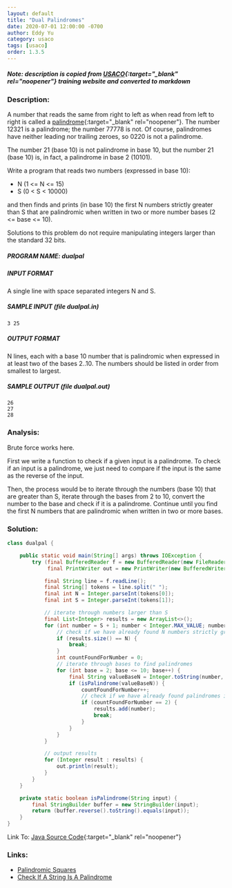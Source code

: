 ```yaml
---
layout: default
title: "Dual Palindromes"
date: 2020-07-01 12:00:00 -0700
author: Eddy Yu
category: usaco
tags: [usaco]
order: 1.3.5
---
```


##### Note: description is copied from [USACO](http://www.usaco.org/){:target="_blank" rel="noopener"} training website and converted to markdown

### Description:
A number that reads the same from right to left as when read from left to right 
is called a [palindrome](https://en.wikipedia.org/wiki/Palindrome){:target="_blank" rel="noopener"}.
The number 12321 is a palindrome; the number 77778 is not. Of course, 
palindromes have neither leading nor trailing zeroes, so 0220 is not a 
palindrome.

The number 21 (base 10) is not palindrome in base 10, but the number 21 
(base 10) is, in fact, a palindrome in base 2 (10101).

Write a program that reads two numbers (expressed in base 10):

* N (1 <= N <= 15)
* S (0 < S < 10000)

and then finds and prints (in base 10) the first N numbers strictly greater 
than S that are palindromic when written in two or more number bases 
(2 <= base <= 10).

Solutions to this problem do not require manipulating integers larger than 
the standard 32 bits.

##### PROGRAM NAME: dualpal

##### INPUT FORMAT
A single line with space separated integers N and S.

##### SAMPLE INPUT (file dualpal.in)
```
3 25
```

##### OUTPUT FORMAT
N lines, each with a base 10 number that is palindromic when expressed in at 
least two of the bases 2..10. The numbers should be listed in order from 
smallest to largest.

##### SAMPLE OUTPUT (file dualpal.out)
```
26
27
28
```

### Analysis:
Brute force works here.

First we write a function to check if a given input is a palindrome. To check 
if an input is a palindrome, we just need to compare if the input is the same 
as the reverse of the input. 

Then, the process would be to iterate through the numbers (base 10) that are 
greater than S, iterate through the bases from 2 to 10, convert the number to
the base and check if it is a palindrome. Continue until you find the first N
numbers that are palindromic when written in two or more bases.
    
### Solution:
```java
class dualpal {

    public static void main(String[] args) throws IOException {
        try (final BufferedReader f = new BufferedReader(new FileReader("dualpal.in"));
             final PrintWriter out = new PrintWriter(new BufferedWriter(new FileWriter("dualpal.out")))) {

            final String line = f.readLine();
            final String[] tokens = line.split(" ");
            final int N = Integer.parseInt(tokens[0]);
            final int S = Integer.parseInt(tokens[1]);

            // iterate through numbers larger than S
            final List<Integer> results = new ArrayList<>();
            for (int number = S + 1; number < Integer.MAX_VALUE; number++) {
                // check if we have already found N numbers strictly greater than S that are palindromic
                if (results.size() == N) {
                    break;
                }
                int countFoundForNumber = 0;
                // iterate through bases to find palindromes
                for (int base = 2; base <= 10; base++) {
                    final String valueBaseN = Integer.toString(number, base);
                    if (isPalindrome(valueBaseN)) {
                        countFoundForNumber++;
                        // check if we have already found palindromes in 2 different bases
                        if (countFoundForNumber == 2) {
                            results.add(number);
                            break;
                        }
                    }
                }
            }

            // output results
            for (Integer result : results) {
                out.println(result);
            }
        }
    }

    private static boolean isPalindrome(String input) {
        final StringBuilder buffer = new StringBuilder(input);
        return (buffer.reverse().toString().equals(input));
    }
}
``` 
Link To: [Java Source Code](https://github.com/eddycyu/usaco/blob/master/src/dualpal.java){:target="_blank" rel="noopener"}

### Links:
* [Palindromic Squares](/usaco/palsquare)
* [Check If A String Is A Palindrome](/blog/check-if-a-string-is-a-palindrome)
